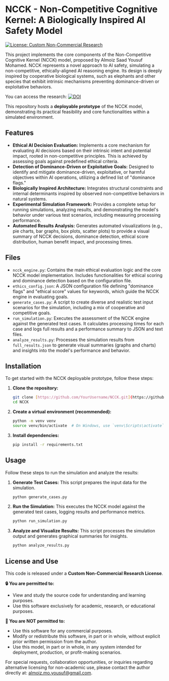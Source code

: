 # NCCK - Non-Competitive Cognitive Kernel: A Biologically Inspired AI Safety Model

[![License: Custom Non-Commercial Research](https://img.shields.io/badge/License-Custom%20Non--Commercial%20Research-blue.svg)](https://github.com/almoizsaad/Non-Competitive-Cognitive-Kernel/blob/master/LICENSE.txt)


This project implements the core components of the Non-Competitive Cognitive Kernel (NCCK) model, proposed by Almoiz Saad Yousuf Mohamed. NCCK represents a novel approach to AI safety, simulating a non-competitive, ethically-aligned AI reasoning engine. Its design is deeply inspired by cooperative biological systems, such as elephants and other species that exhibit intrinsic mechanisms preventing dominance-driven or exploitative behaviors.

You can access the research:
[![DOI](https://zenodo.org/badge/DOI/10.5281/zenodo.16653515.svg)](https://doi.org/10.5281/zenodo.16653515)

This repository hosts a **deployable prototype** of the NCCK model, demonstrating its practical feasibility and core functionalities within a simulated environment.

## Features

* **Ethical AI Decision Evaluation:** Implements a core mechanism for evaluating AI decisions based on their intrinsic intent and potential impact, rooted in non-competitive principles. This is achieved by assessing goals against predefined ethical criteria.
* **Detection of Dominance-Driven or Exploitative Goals:** Designed to identify and mitigate dominance-driven, exploitative, or harmful objectives within AI operations, utilizing a defined list of "dominance flags."
* **Biologically Inspired Architecture:** Integrates structural constraints and internal determinants inspired by observed non-competitive behaviors in natural systems.
* **Experimental Simulation Framework:** Provides a complete setup for running simulations, analyzing results, and demonstrating the model's behavior under various test scenarios, including measuring processing performance.
* **Automated Results Analysis:** Generates automated visualizations (e.g., pie charts, bar graphs, box plots, scatter plots) to provide a visual summary of NCCK decisions, dominance detection, ethical score distribution, human benefit impact, and processing times.

## Files

* `ncck_engine.py`: Contains the main ethical evaluation logic and the core NCCK model implementation. Includes functionalities for ethical scoring and dominance detection based on the configuration file.
* `ethics_config.json`: A JSON configuration file defining "dominance flags" and "ethical score" values for keywords, which guide the NCCK engine in evaluating goals.
* `generate_cases.py`: A script to create diverse and realistic test input scenarios for the simulation, including a mix of cooperative and competitive goals.
* `run_simulation.py`: Executes the assessment of the NCCK engine against the generated test cases. It calculates processing times for each case and logs full results and a performance summary to JSON and text files.
* `analyze_results.py`: Processes the simulation results from `full_results.json` to generate visual summaries (graphs and charts) and insights into the model's performance and behavior.

## Installation

To get started with the NCCK deployable prototype, follow these steps:

1.  **Clone the repository:**
    ```bash
    git clone [https://github.com/YourUsername/NCCK.git](https://github.com/YourUsername/NCCK.git)
    cd NCCK
    ```
2.  **Create a virtual environment (recommended):**
    ```bash
    python -m venv venv
    source venv/bin/activate  # On Windows, use `venv\Scripts\activate`
    ```
3.  **Install dependencies:**
    ```bash
    pip install -r requirements.txt
    ```

## Usage

Follow these steps to run the simulation and analyze the results:

1.  **Generate Test Cases:**
    This script prepares the input data for the simulation.
    ```bash
    python generate_cases.py
    ```
2.  **Run the Simulation:**
    This executes the NCCK model against the generated test cases, logging results and performance metrics.
    ```bash
    python run_simulation.py
    ```
3.  **Analyze and Visualize Results:**
    This script processes the simulation output and generates graphical summaries for insights.
    ```bash
    python analyze_results.py
    ```

## License and Use

This code is released under a **Custom Non-Commercial Research License**.

**🔒 You are permitted to:**
* View and study the source code for understanding and learning purposes.
* Use this software exclusively for academic, research, or educational purposes.

**🚫 You are NOT permitted to:**
* Use this software for any commercial purposes.
* Modify or redistribute this software, in part or in whole, without explicit prior written permission from the author.
* Use this model, in part or in whole, in any system intended for deployment, production, or profit-making scenarios.

For special requests, collaboration opportunities, or inquiries regarding alternative licensing for non-academic use, please contact the author directly at: almoiz.mo.yousuf@gmail.com.

